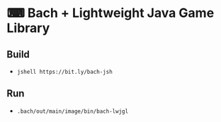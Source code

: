 # ⌨ Bach + Lightweight Java Game Library

## Build
- `jshell https://bit.ly/bach-jsh`

## Run
- `.bach/out/main/image/bin/bach-lwjgl`
